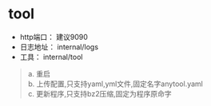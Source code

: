 # tool
- http端口： 建议9090
- 日志地址： internal/logs
- 工具： internal/tool 
> a. 重启  
> b. 上传配置,只支持yaml,yml文件,固定名字anytool.yaml  
> c. 更新程序,只支持bz2压缩,固定为程序原命字